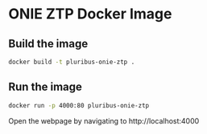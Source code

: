 # ONIE ZTP Docker Image

## Build the image

```sh
docker build -t pluribus-onie-ztp .
```

## Run the image

```sh
docker run -p 4000:80 pluribus-onie-ztp
```

Open the webpage by navigating to http://localhost:4000
